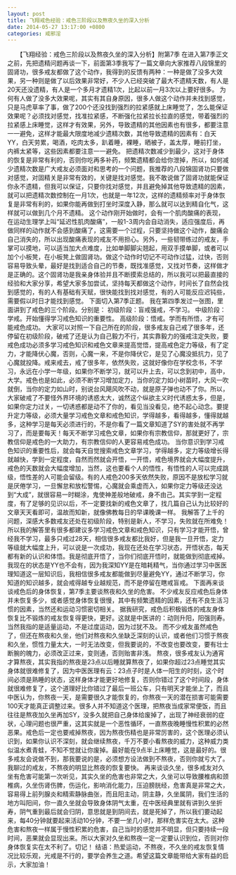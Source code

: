 ```yaml
---
layout: post
title: 飞翔戒色经验：戒色三阶段以及熬夜久坐的深入分析
date: 2014-05-27 13:17:00 +0800
categories: 戒邪淫
---
```


　　【飞翔经验：戒色三阶段以及熬夜久坐的深入分析】附第7季 在进入第7季正文之前，先把遗精问题再谈一下，前面第3季我写了一篇文章向大家推荐八段锦里的固肾功，很多戒友都做了这个动作，我得到的反馈有两种：一种是做了没多大效果，另一种则是做了以后效果非常好，不少人已经突破了最大不遗精天数，有人是20天还没遗精，有人是一个多月才遗精1次，比起以前一月3次以上要好很多。 为何有人做了没多大效果呢，其实有其自身原因，很多人做这个动作并未找到感觉，只是马虎草率了事，做了200个还没找到强烈的拉紧感就上床睡觉了，怎么能保证效果呢？必须找对感觉，找准拉紧感，不断强化拉紧拉长拉直的感觉，带着强烈的拉紧感上床睡觉，这样才有效果，另外，导致遗精的其他因素也有很多，都要注意一一避免，这样才能最大限度地减少遗精次数，其他导致遗精的因素有：白天YY，白天劳累，喝酒，吃肉太多，趴着睡，裸睡，晒被子，盖太厚，睡前打坐，内裤太紧等，这些因素都要注意一一避免。 把遗精次数减少到最少，这对于身体的恢复是非常有利的，否则你吃再多补药，频繁遗精都会给你泄掉，所以，如何减少遗精次数是广大戒友必须面对和思考的一个问题，我推荐的八段锦固肾功只要做对感觉，对固精关是非常有效的，关键是找对感觉。我不敢说做了固肾功就能保证你永不遗精，但我可以保证，只要你找对感觉，并且避免掉其他导致遗精的因素，就可以把遗精次数控制在一月1次，也就是一年12次，这样的遗精频率对于身体恢复是非常有利的，如果你能再做到打坐时深度入静，那么就可以达到精自化气，这样就可以做到几个月不遗精。 这个动作刚开始做时，会有一个肌肉酸痛的表现，在运动生理学上叫“延迟性肌肉酸痛”，一般1-3周内会自动消失，适应强度后，再做同样的动作就不会感到酸痛了，这需要一个过程，只要坚持做这个动作，酸痛会自己消失的，所以出现酸痛表现的戒友不用担心。另外，一些韧带练过的戒友，手掌可以摸地，可以适当加大点难度，比如单脚脚尖翘起，用双手摸单脚，或者可以加个小板凳，在小板凳上做固肾功。做这个动作时切记不可动作过猛，过快，否则容易导致头晕，最好是找到适合自己的节奏，既找准感觉，又找对节奏，这样做才是正确的。这个固肾功是我亲身体验并且不断摸索总结的，所以我可以把最直接的经验和大家分享，希望大家多加尝试，坚持每天都做这个动作，时间长了自然会找到感觉的，有的人有基础有天赋，很快能找到找对感觉，有的人可能反应迟钝些，需要假以时日才能找到感觉。 下面切入第7季正题。 我在第四季发过一张图，里面讲到了戒色的三个阶段。分别是： 初级阶段：盲戒强戒，不学习。 中级阶段：学戒。开始懂得学习戒色知识的重要性。 高级阶段：悟戒。学而有所悟，才有可能戒色成功。 大家可以对照一下自己所在的阶段，很多戒友自己戒了很多年，还停留在初级阶段，破戒了还是认为自己毅力不行，其实靠毅力的强戒注定失败，要戒色成功必须多学习戒色知识和戒色文章来提高觉悟，提高戒色定力等级，有了定力，才能降伏心魔，否则，心魔一来，不是你降伏它，是见了心魔没抵抗力，见了心魔就投降。戒来戒去，戒了很多年，依然失败，这就好像你在学校念书，不学习，永远在小学一年级，如果你不断学习，就可以升上去，可以念到初中，高中，大学。戒色也是如此，必须不断学习增加定力，当你的定力如小树苗时，大风一吹就倒，当你的定力如山时，别说台风飓风吹不动，就是原子弹也动不了你。所以，大家破戒了不要怪外界环境的诱惑太大，诚然这个纵欲主义时代诱惑太多，但是，如果你定力过关，一切诱惑都是动不了你的，看见当没看见，绝不起心动念。要提升定力等级，必须大量学习戒色文章和戒色知识，学得越多，看得越多，懂得就越多，这种学习是每天必须进行的，不是你看了一篇文章知道了SY的害处就不再学习了，而是要每天！每天不断学习戒色文章，如果你有宗教信仰，那就更好了，宗教信仰是戒色的一大助力，有宗教信仰的人更容易戒色成功。 当你意识到学习戒色知识的重要性后，就会每天自觉搜索戒色文章学习，学得越多，定力等级增长得就越快，学到一定程度，自然而然就会开悟，一开悟，戒色境界就会大幅度提升，戒色的天数就会大幅度增加，当然，这也要看个人的悟性，有悟性的人可以完成跳级，悟性差的人可能会留级。有的人戒色200多天依然失败，原因不是放松学习就是厌倦学习，一旦懈怠和放松警惕，心魔就会乘虚而入，如果你定力等级还没达到“大成”，就很容易一时糊涂，鬼使神差般地破戒，身不由己。其实学到一定程度，有了足够的见识以后，不一定要找新的戒色文章了，找几篇自己认为比较好的文章天天看即可，温故而知新，就像佛教每日的早课晚课一样。 我解答了上千的问题，深感大多数戒友还处在初级阶段，特别是新人，不学习，失败就在所难免！所以我的解答里有很多都建议多学习戒色文章和戒色知识，只有学习才能开悟，曾经我不学习，最多只戒过28天，相信很多戒友都比我好，但是我一旦开悟，定力等级就大幅度上升，可以说是一次成功，我现在还处在学习状态，开悟状态，每天都有新的认识和体悟。我是彻底开悟了，当你们彻底开悟时，就能做到彻底戒掉。我现在的状态是YY也不会有，因为我深知YY是在暗耗精气，当你通过学习中医医理知道这一层知识后，我相信很多戒友都能做到尽量避免YY，通过不断学习，你知道的知识越多，就会戒得越专业越规范，而不是停留在瞎戒盲戒。 下面再来谈谈戒色后的身体恢复，第7季主要谈熬夜和久坐的危害。 不少戒友反应戒色后身体并未恢复多少，或者感觉身体恢复很慢，其中有频繁遗精的因素，还有不良生活习惯的因素，当然还和运动习惯密切相关。 据我研究，戒色后积极锻炼的戒友身体恢复比不锻炼的戒友恢复得更快，更好。这就是中医讲的：动则升阳，阳强则寿。当然我指的是适量运动，不是过度运动，因为过犹不及。 而不少戒友虽然戒色了，但还在熬夜和久坐，他们对熬夜和久坐缺乏深刻的认识，或者他们习惯于熬夜和久坐，惯性力量太大，一时无法改变，但我要说的，不改变也要改变，要有壮士断腕的魄力，必须改正过来，变则通，否则贻害非浅。 熬夜，很多戒友认为通宵才算熬夜，其实我指的熬夜是23点以后睡就算熬夜了，如果你超过23点睡觉其实身体就很难修复了，因为中医医理有云：23点子时是人体一阳生的时刻，这个时间必须是熟睡的状态，这样身体才能更好地修复，否则你错过了这个时间段，身体就很难修复了，这个道理好比你错过了最后一班公车，只有明天才能坐上了，而且中医认为，你熬夜一天，是需要很久才能恢复的，你熬夜一天的潜在损害可能需要100天才能真正调整过来。很多人并不知道这个医理，把熬夜当成家常便饭，而且往往是熬夜加久坐再加SY，没多久就把自己身体给废掉了，出现了神经衰弱的症状，心理问题也很严重，这其实就是一个恶性循环，一直熬夜晚睡慢性积累的必然恶果。戒色后一定也要戒掉熬夜，因为熬夜伤精也是非常厉害的，这个医理必须认识到，如果你认识不深刻，就会继续熬夜，千万不要小看熬夜的威力，这种威力类似温水煮青蛙，不知不觉就让你废掉。最好能在9点半上床睡觉，这是最好的。很多戒友会说做不到，那我要说的是，必须想方设法做到不熬夜，否则你就亏大了。我聊过的戒友，不熬夜的明显比熬夜的恢复要快。 再来谈谈久坐，很多戒友对久坐有危害可能第一次听见，其实久坐的危害也非常之大，久坐可以导致腰椎病和颈椎病，久坐伤肾伤脾，伤运化，影响消化能力，压迫膀胱经，危害真是非常之大，容易得上前列腺炎和精索静脉曲张，而且阳主动，阴主静，久坐属阴，我们生活的地方叫阳间，你一直久坐就会导致身体阴气太重，在中医经典里就有讲到久坐折寿，阴气重到最后就会归阴，意思就是到阴间去，就是死掉了，所以我们要动起来，每40分钟就要起来活动10分钟，不要一坐几小时，那样危害实在太大。这种危害和熬夜一样属于慢性积累的危害，自己当时的感觉并不明显，但只要持续一段时间，恶果就会显现出来。所以大家对久坐和熬夜一定一定要认识到位，否则对你身体恢复实在太不利了。切记！ 结语：热爱运动，不熬夜，不久坐的戒友恢复情况比较乐观，光戒是不行的，要学会养生之道。希望这篇文章能带给大家有益的启示，大家加油！
